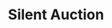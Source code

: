 ---
layout: join
title: Silent Auction
dates: May 20, 2017
location: Library, Chicago
items_donated: 
  - donor:
    attributes:
    value: 
  - donor:
    attributes:
    value: 

volunteers:
  - name: 
    phone:
    hours_working:
  - name: 
    phone: 
    hours_working:
---